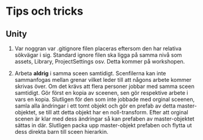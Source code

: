 # Tips och tricks

## Unity

1. Var noggran var .gitignore filen placeras eftersom den har relativa sökvägar
   i sig. Standard ignore filen ska ligga på samma nivå som assets, Library,
   ProjectSettings osv. Detta kommer på workshopen.

2. Arbeta **aldrig** i samma sceen samtidigt. Scenfilerna kan inte sammanfogas
   mellan grenar vilket leder till att någons arbete kommer skrivas över.  Om
   det krävs att flera personer jobbar med samma sceen samtidigt.  Gör först en
   kopia av sceenen, sen gör respektive arbete i vars en kopia.  Slutligen för
   den som inte jobbade med orginal sceenen, samla alla ändringar i ett tomt
   objekt och gör en prefab av detta master-objektet, se till att detta objekt
   har en noll-transform.  Efter att orginal scenen är klar med dess ändringar
   så kan prefaben av master-objektet sättas in där.  Slutligen packa upp
   master-objekt prefaben och flytta ut dess direkta barn till sceen hierarkin.
